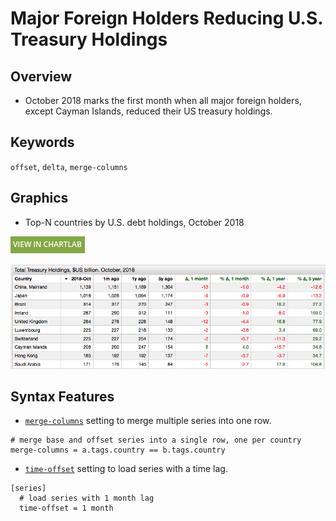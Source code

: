 # Major Foreign Holders Reducing U.S. Treasury Holdings

## Overview

* October 2018 marks the first month when all major foreign holders, except Cayman Islands, reduced their US treasury holdings.

## Keywords

`offset`, `delta`, `merge-columns`

## Graphics

* Top-N countries by U.S. debt holdings, October 2018

[![View in ChartLab](../research/images/new-button.png)](https://apps.axibase.com/chartlab/42a161bc/4/)

![](./images/us-treasury-foreign-2018-october.png)

## Syntax Features

* [`merge-columns`](https://axibase.com/docs/charts/widgets/series-table/#merge-columns) setting to merge multiple series into one row.

```ls
# merge base and offset series into a single row, one per country
merge-columns = a.tags.country == b.tags.country
```

* [`time-offset`](https://axibase.com/docs/charts/widgets/shared/#time-offset) setting to load series with a time lag.

```ls
[series]
  # load series with 1 month lag
  time-offset = 1 month  
```

